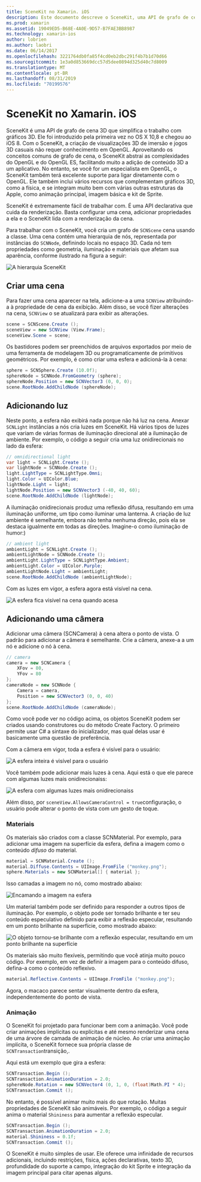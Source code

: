 ```yaml
---
title: SceneKit no Xamarin. iOS
description: Este documento descreve o SceneKit, uma API de grafo de cena 3D que simplifica o trabalho com gráficos 3D, abstraindo as complexidades do OpenGL.
ms.prod: xamarin
ms.assetid: 19049ED5-B68E-4A0E-9D57-B7FAE3BB8987
ms.technology: xamarin-ios
author: lobrien
ms.author: laobri
ms.date: 06/14/2017
ms.openlocfilehash: 3221764db0fa85f4cd0eb2dbc291f4b7b1d70d66
ms.sourcegitcommit: 1e3a0d853669dcc57d5dee0894d325d40c7d8009
ms.translationtype: MT
ms.contentlocale: pt-BR
ms.lasthandoff: 08/31/2019
ms.locfileid: "70199576"
---
```

# <a name="scenekit-in-xamarinios"></a>SceneKit no Xamarin. iOS

SceneKit é uma API de grafo de cena 3D que simplifica o trabalho com gráficos 3D. Ele foi introduzido pela primeira vez no OS X 10,8 e chegou ao iOS 8. Com o SceneKit, a criação de visualizações 3D de imersão e jogos 3D casuais não requer conhecimento em OpenGL. Aproveitando os conceitos comuns de grafo de cena, o SceneKit abstrai as complexidades do OpenGL e do OpenGL ES, facilitando muito a adição de conteúdo 3D a um aplicativo. No entanto, se você for um especialista em OpenGL, o SceneKit também terá excelente suporte para ligar diretamente com o OpenGL. Ele também inclui vários recursos que complementam gráficos 3D, como a física, e se integram muito bem com várias outras estruturas da Apple, como animação principal, imagem básica e kit de Sprite.

SceneKit é extremamente fácil de trabalhar com. É uma API declarativa que cuida da renderização. Basta configurar uma cena, adicionar propriedades a ela e o SceneKit lida com a renderização da cena.

Para trabalhar com o SceneKit, você cria um grafo de `SCNScene` cena usando a classe. Uma cena contém uma hierarquia de nós, representada por instâncias do `SCNNode`, definindo locais no espaço 3D. Cada nó tem propriedades como geometria, iluminação e materiais que afetam sua aparência, conforme ilustrado na figura a seguir:

![](scenekit-images/image7.png "A hierarquia SceneKit")

## <a name="create-a-scene"></a>Criar uma cena

Para fazer uma cena aparecer na tela, adicione-a a uma `SCNView` atribuindo-a à propriedade de cena da exibição. Além disso, se você fizer alterações na cena, `SCNView` o se atualizará para exibir as alterações.

```csharp
scene = SCNScene.Create ();
sceneView = new SCNView (View.Frame);
sceneView.Scene = scene;
```

Os bastidores podem ser preenchidos de arquivos exportados por meio de uma ferramenta de modelagem 3D ou programaticamente de primitivos geométricos. Por exemplo, é como criar uma esfera e adicioná-la à cena:

```csharp
sphere = SCNSphere.Create (10.0f);
sphereNode = SCNNode.FromGeometry (sphere);
sphereNode.Position = new SCNVector3 (0, 0, 0);
scene.RootNode.AddChildNode (sphereNode);
```

## <a name="adding-light"></a>Adicionando luz

Neste ponto, a esfera não exibirá nada porque não há luz na cena. Anexar `SCNLight` instâncias a nós cria luzes em SceneKit. Há vários tipos de luzes que variam de várias formas de iluminação direcional até a iluminação de ambiente. Por exemplo, o código a seguir cria uma luz onidirecionais no lado da esfera:

```csharp
// omnidirectional light
var light = SCNLight.Create ();
var lightNode = SCNNode.Create ();
light.LightType = SCNLightType.Omni;
light.Color = UIColor.Blue;
lightNode.Light = light;
lightNode.Position = new SCNVector3 (-40, 40, 60);
scene.RootNode.AddChildNode (lightNode);
```

A iluminação onidirecionais produz uma reflexão difusa, resultando em uma iluminação uniforme, um tipo como iluminar uma lanterna. A criação de luz ambiente é semelhante, embora não tenha nenhuma direção, pois ela se destaca igualmente em todas as direções. Imagine-o como iluminação de humor:)

```csharp
// ambient light
ambientLight = SCNLight.Create ();
ambientLightNode = SCNNode.Create ();
ambientLight.LightType = SCNLightType.Ambient;
ambientLight.Color = UIColor.Purple;
ambientLightNode.Light = ambientLight;
scene.RootNode.AddChildNode (ambientLightNode);
```

Com as luzes em vigor, a esfera agora está visível na cena.

![](scenekit-images/image8.png "A esfera fica visível na cena quando acesa")

## <a name="adding-a-camera"></a>Adicionando uma câmera

Adicionar uma câmera (SCNCamera) à cena altera o ponto de vista. O padrão para adicionar a câmera é semelhante. Crie a câmera, anexe-a a um nó e adicione o nó à cena.

```csharp
// camera
camera = new SCNCamera {
    XFov = 80,
    YFov = 80
};
cameraNode = new SCNNode {
    Camera = camera,
    Position = new SCNVector3 (0, 0, 40)
};
scene.RootNode.AddChildNode (cameraNode);
```

Como você pode ver no código acima, os objetos SceneKit podem ser criados usando construtores ou do método Create Factory. O primeiro permite usar C# a sintaxe do inicializador, mas qual delas usar é basicamente uma questão de preferência.

Com a câmera em vigor, toda a esfera é visível para o usuário:

![](scenekit-images/image9.png "A esfera inteira é visível para o usuário")

Você também pode adicionar mais luzes à cena. Aqui está o que ele parece com algumas luzes mais onidirecionaiss:

![](scenekit-images/image10.png "A esfera com algumas luzes mais onidirecionaiss")

Além disso, por `sceneView.AllowsCameraControl = true`configuração, o usuário pode alterar o ponto de vista com um gesto de toque.

### <a name="materials"></a>Materiais

Os materiais são criados com a classe SCNMaterial. Por exemplo, para adicionar uma imagem na superfície da esfera, defina a imagem como o conteúdo *difuso* do material.

```csharp
material = SCNMaterial.Create ();
material.Diffuse.Contents = UIImage.FromFile ("monkey.png");
sphere.Materials = new SCNMaterial[] { material };
```

Isso camadas a imagem no nó, como mostrado abaixo:

![](scenekit-images/image11.png "Encamando a imagem na esfera")

Um material também pode ser definido para responder a outros tipos de iluminação. Por exemplo, o objeto pode ser tornado brilhante e ter seu conteúdo especulativo definido para exibir a reflexão especular, resultando em um ponto brilhante na superfície, como mostrado abaixo:

![](scenekit-images/image12.png "O objeto tornou-se brilhante com a reflexão especular, resultando em um ponto brilhante na superfície")

Os materiais são muito flexíveis, permitindo que você atinja muito pouco código. Por exemplo, em vez de definir a imagem para o conteúdo difuso, defina-a como o conteúdo reflexivo.

```csharp
material.Reflective.Contents = UIImage.FromFile ("monkey.png");
```

Agora, o macaco parece sentar visualmente dentro da esfera, independentemente do ponto de vista.

### <a name="animation"></a>Animação

O SceneKit foi projetado para funcionar bem com a animação. Você pode criar animações implícitas ou explícitas e até mesmo renderizar uma cena de uma árvore de camada de animação de núcleo. Ao criar uma animação implícita, o SceneKit fornece sua própria classe de `SCNTransaction`transição,.

Aqui está um exemplo que gira a esfera:

```csharp
SCNTransaction.Begin ();
SCNTransaction.AnimationDuration = 2.0;
sphereNode.Rotation = new SCNVector4 (0, 1, 0, (float)Math.PI * 4);
SCNTransaction.Commit ();
```

No entanto, é possível animar muito mais do que rotação. Muitas propriedades de SceneKit são animáveis. Por exemplo, o código a seguir anima o material `Shininess` para aumentar a reflexão especular.

```csharp
SCNTransaction.Begin ();
SCNTransaction.AnimationDuration = 2.0;
material.Shininess = 0.1f;
SCNTransaction.Commit ();
```

O SceneKit é muito simples de usar. Ele oferece uma infinidade de recursos adicionais, incluindo restrições, física, ações declarativas, texto 3D, profundidade do suporte a campo, integração do kit Sprite e integração da imagem principal para citar apenas alguns.
